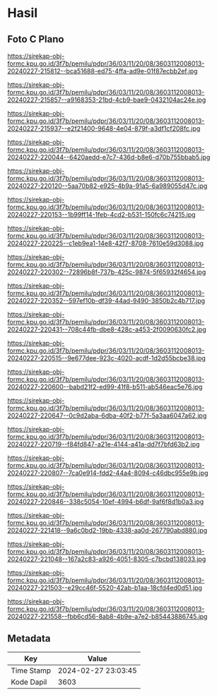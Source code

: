 # Hasil

## Foto C Plano

https://sirekap-obj-formc.kpu.go.id/3f7b/pemilu/pdpr/36/03/11/20/08/3603112008013-20240227-215812--bca51688-ed75-4ffa-ad9e-01f87ecbb2ef.jpg

https://sirekap-obj-formc.kpu.go.id/3f7b/pemilu/pdpr/36/03/11/20/08/3603112008013-20240227-215857--a9168353-21bd-4cb9-bae9-0432104ac24e.jpg

https://sirekap-obj-formc.kpu.go.id/3f7b/pemilu/pdpr/36/03/11/20/08/3603112008013-20240227-215937--e2f21400-9648-4e04-879f-a3df1cf208fc.jpg

https://sirekap-obj-formc.kpu.go.id/3f7b/pemilu/pdpr/36/03/11/20/08/3603112008013-20240227-220044--6420aedd-e7c7-436d-b8e6-d70b755bbab5.jpg

https://sirekap-obj-formc.kpu.go.id/3f7b/pemilu/pdpr/36/03/11/20/08/3603112008013-20240227-220120--5aa70b82-e925-4b9a-91a5-6a989055d47c.jpg

https://sirekap-obj-formc.kpu.go.id/3f7b/pemilu/pdpr/36/03/11/20/08/3603112008013-20240227-220153--1b99ff14-1feb-4cd2-b531-150fc6c74215.jpg

https://sirekap-obj-formc.kpu.go.id/3f7b/pemilu/pdpr/36/03/11/20/08/3603112008013-20240227-220225--c1eb9ea1-14e8-42f7-8708-7610e59d3088.jpg

https://sirekap-obj-formc.kpu.go.id/3f7b/pemilu/pdpr/36/03/11/20/08/3603112008013-20240227-220302--72896b8f-737b-425c-9874-5f65932f4654.jpg

https://sirekap-obj-formc.kpu.go.id/3f7b/pemilu/pdpr/36/03/11/20/08/3603112008013-20240227-220352--597ef10b-df39-44ad-9490-3850b2c4b717.jpg

https://sirekap-obj-formc.kpu.go.id/3f7b/pemilu/pdpr/36/03/11/20/08/3603112008013-20240227-220431--708c44fb-dbe8-428c-a453-2f0090630fc2.jpg

https://sirekap-obj-formc.kpu.go.id/3f7b/pemilu/pdpr/36/03/11/20/08/3603112008013-20240227-220515--9e677dee-923c-4020-acdf-1d2d55bcbe38.jpg

https://sirekap-obj-formc.kpu.go.id/3f7b/pemilu/pdpr/36/03/11/20/08/3603112008013-20240227-220600--babd21f2-ed99-41f8-b511-ab546eac5e76.jpg

https://sirekap-obj-formc.kpu.go.id/3f7b/pemilu/pdpr/36/03/11/20/08/3603112008013-20240227-220647--0c9d2aba-6dba-40f2-b77f-5a3aa6047a62.jpg

https://sirekap-obj-formc.kpu.go.id/3f7b/pemilu/pdpr/36/03/11/20/08/3603112008013-20240227-220719--f84fd847-a21e-4144-a41a-dd7f7bfd63b2.jpg

https://sirekap-obj-formc.kpu.go.id/3f7b/pemilu/pdpr/36/03/11/20/08/3603112008013-20240227-220807--7ca0e914-fdd2-44a4-8094-c46dbc955e9b.jpg

https://sirekap-obj-formc.kpu.go.id/3f7b/pemilu/pdpr/36/03/11/20/08/3603112008013-20240227-220846--338c5054-10ef-4994-b6df-9af6f8d1b0a3.jpg

https://sirekap-obj-formc.kpu.go.id/3f7b/pemilu/pdpr/36/03/11/20/08/3603112008013-20240227-221418--9a6c0bd2-19bb-4338-aa0d-267790abd880.jpg

https://sirekap-obj-formc.kpu.go.id/3f7b/pemilu/pdpr/36/03/11/20/08/3603112008013-20240227-221048--167a2c83-a926-4051-8305-c7bcbd138033.jpg

https://sirekap-obj-formc.kpu.go.id/3f7b/pemilu/pdpr/36/03/11/20/08/3603112008013-20240227-221503--e29cc46f-5520-42ab-b1aa-18cfd4ed0d51.jpg

https://sirekap-obj-formc.kpu.go.id/3f7b/pemilu/pdpr/36/03/11/20/08/3603112008013-20240227-221558--fbb6cd56-8ab8-4b9e-a7e2-b85443886745.jpg


## Metadata

| Key        | Value               |
| ---------- | ------------------- |
| Time Stamp | 2024-02-27 23:03:45 |
| Kode Dapil | 3603                |




